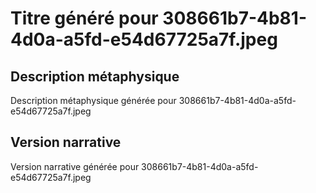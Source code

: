 # Titre généré pour 308661b7-4b81-4d0a-a5fd-e54d67725a7f.jpeg

## Description métaphysique
Description métaphysique générée pour 308661b7-4b81-4d0a-a5fd-e54d67725a7f.jpeg

## Version narrative
Version narrative générée pour 308661b7-4b81-4d0a-a5fd-e54d67725a7f.jpeg
